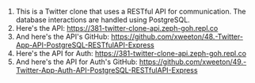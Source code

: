 1) This is a Twitter clone that uses a RESTful API for communication. The database interactions are handled using PostgreSQL.
2) Here's the API: https://381-twitter-clone-api.zeph-goh.repl.co
3) And here's the API's GitHub: https://github.com/xweeton/48.-Twitter-App-API-PostgreSQL-RESTfulAPI-Express
4) Here's the API for Auth: https://381-twitter-clone-api.zeph-goh.repl.co
5) And here's the API for Auth's GitHub: https://github.com/xweeton/49.-Twitter-App-Auth-API-PostgreSQL-RESTfulAPI-Express